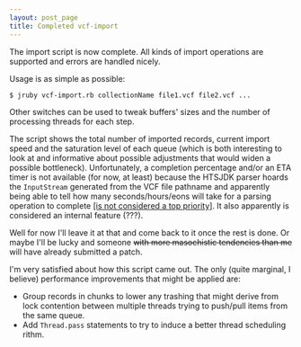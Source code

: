 ```yaml
---
layout: post_page
title: Completed vcf-import 
---
```

The import script is now complete.
All kinds of import operations are supported and errors are handled nicely.

Usage is as simple as possible:

```sh
$ jruby vcf-import.rb collectionName file1.vcf file2.vcf ...
``` 

Other switches can be used to tweak buffers' sizes and the number of processing threads for each step.

The script shows the total number of imported records, current import speed and the saturation level of each queue (which is both interesting to look at and informative about possible adjustments that would widen a possible bottleneck). Unfortunately, a completion percentage and/or an ETA timer is not available (for now, at least) because the HTSJDK parser hoards the `InputStream` generated from the VCF file pathname and apparently being able to tell how many seconds/hours/eons will take for a parsing operation to complete [[is not considered a top priority]](https://github.com/samtools/htsjdk/issues/63#issuecomment-49464602). It also apparently is considered an internal feature (???).

Well for now I'll leave it at that and come back to it once the rest is done.
Or maybe I'll be lucky and someone ~~with more masochistic tendencies than me~~ will have already submitted a patch.

I'm very satisfied about how this script came out.
The only (quite marginal, I believe) performance improvements that might be applied are:

* Group records in chunks to lower any trashing that might derive from lock contention between multiple threads trying to push/pull items from the same queue.
* Add `Thread.pass` statements to try to induce a better thread scheduling rithm.








